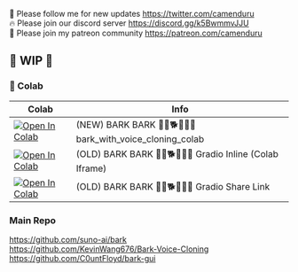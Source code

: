 🐣 Please follow me for new updates https://twitter.com/camenduru <br />
🔥 Please join our discord server https://discord.gg/k5BwmmvJJU <br />
🥳 Please join my patreon community https://patreon.com/camenduru <br />

## 🚦 WIP 🚦

### 🦒 Colab

| Colab | Info
| --- | --- |
[![Open In Colab](https://colab.research.google.com/assets/colab-badge.svg)](https://colab.research.google.com/github/camenduru/bark-colab/blob/main/bark_with_voice_cloning_colab.ipynb) | (NEW) BARK BARK 🐺🐶🐕🐩🐕‍🦺 bark_with_voice_cloning_colab
[![Open In Colab](https://colab.research.google.com/assets/colab-badge.svg)](https://colab.research.google.com/github/camenduru/bark-colab/blob/main/bark_colab.ipynb) | (OLD) BARK BARK 🐺🐶🐕🐩🐕‍🦺 Gradio Inline (Colab Iframe)
[![Open In Colab](https://colab.research.google.com/assets/colab-badge.svg)](https://colab.research.google.com/github/camenduru/bark-colab/blob/main/bark_colab_share.ipynb) | (OLD) BARK BARK 🐺🐶🐕🐩🐕‍🦺 Gradio Share Link

### Main Repo
https://github.com/suno-ai/bark <br />
https://github.com/KevinWang676/Bark-Voice-Cloning <br />
https://github.com/C0untFloyd/bark-gui <br />
